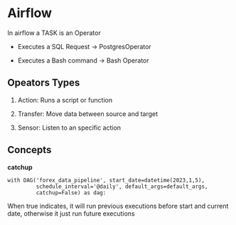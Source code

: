# Airflow

In airflow a TASK is an Operator

- Executes a SQL Request -> PostgresOperator

- Executes a Bash command -> Bash Operator

## Opeators Types 


1. Action: Runs a script or function

2. Transfer: Move data between source and target

3. Sensor: Listen to an specific action


## Concepts

**catchup**

```
with DAG('forex_data_pipeline', start_date=datetime(2023,1,5), 
         schedule_interval='@daily', default_args=default_args,
         catchup=False) as dag:
```

When true indicates, it will run previous executions before start and current date, otherwise 
it just run future executions